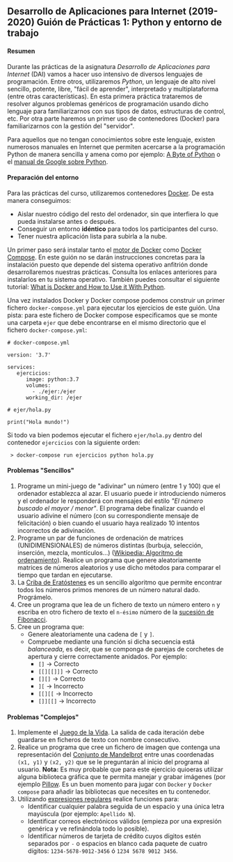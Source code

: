 Desarrollo de Aplicaciones para Internet (2019-2020)
Guión de Prácticas 1: Python y entorno de trabajo
----------------------------------------------------

#### Resumen

Durante las prácticas de la asignatura *Desarrollo de Aplicaciones para Internet* (DAI) vamos a hacer uso intensivo de diversos lenguajes de programación. Entre otros, utilizaremos *Python*, un lenguaje de alto nivel sencillo, potente, libre, "fácil de aprender", interpretado y multiplataforma (entre otras características). En esta primera práctica trataremos de resolver algunos problemas genéricos de programación usando dicho lenguaje para familiarizarnos con sus tipos de datos, estructuras de control, etc. Por otra parte haremos un primer uso de contenedores (Docker) para familiarizarnos con la gestión del "servidor".

Para aquellos que no tengan conocimientos sobre este lenguaje, existen numerosos manuales en Internet que permiten acercarse a la programación Python de manera sencilla y amena como por ejemplo: [A Byte of Python](http://swaroopch.com/notes/python/) o el [manual de Google sobre Python](https://developers.google.com/edu/python/).

#### Preparación del entorno

Para las prácticas del curso, utilizaremos contenedores [Docker](https://www.docker.com/). De esta manera conseguimos:

-   Aislar nuestro código del resto del ordenador, sin que interfiera lo que pueda instalarse antes o después.
-   Conseguir un entorno **idéntico** para todos los participantes del curso.
-   Tener nuestra aplicación lista para subirla a la nube.

Un primer paso será instalar tanto el [motor de Docker](https://docs.docker.com/install/) como [Docker Compose](https://docs.docker.com/compose/install/). En este guión no se darán instrucciones concretas para la instalación puesto que depende del sistema operativo anfitrión donde desarrollaremos nuestras prácticas. Consulta los enlaces anteriores para instalarlos en tu sistema operativo. También puedes consultar el siguiente tutorial: [What is Docker and How to Use it With Python](https://djangostars.com/blog/what-is-docker-and-how-to-use-it-with-python/).

Una vez instalados Docker y Docker compose podemos construir un primer fichero `docker-compose.yml` para ejecutar los ejercicios de este guión. Una pista: para este fichero de Docker compose especificamos que se monte una carpeta `ejer` que debe encontrarse en el mismo directorio que el fichero `docker-compose.yml`:

    # docker-compose.yml

    version: '3.7'

    services:
       ejercicios:
          image: python:3.7
          volumes:
            - ./ejer:/ejer
          working_dir: /ejer

    # ejer/hola.py

    print("Hola mundo!")

Si todo va bien podemos ejecutar el fichero `ejer/hola.py` dentro del contenedor `ejercicios` con la siguiente orden:

     > docker-compose run ejercicios python hola.py

#### Problemas "Sencillos"

1.  Programe un mini-juego de "adivinar" un número (entre 1 y 100) que el ordenador establezca al azar. El usuario puede ir introduciendo números y el ordenador le responderá con mensajes del estilo *"El número buscado el mayor / menor"*. El programa debe finalizar cuando el usuario adivine el número (con su correspondiente mensaje de felicitación) o bien cuando el usuario haya realizado 10 intentos incorrectos de adivinación.
2.  Programe un par de funciones de ordenación de matrices (UNIDIMENSIONALES) de números distintas (burbuja, selección, inserción, mezcla, montículos...) ([Wikipedia: Algoritmo de ordenamiento](http://es.wikipedia.org/wiki/Algoritmo_de_ordenamiento)). Realice un programa que genere aleatoriamente matrices de números aleatorios y use dicho métodos para comparar el tiempo que tardan en ejecutarse.
3.  La [Criba de Eratóstenes](http://es.wikipedia.org/wiki/Criba_de_Erat\%C3\%B3stenes) es un sencillo algoritmo que permite encontrar todos los números primos menores de un número natural dado. Prográmelo.
4.  Cree un programa que lea de un fichero de texto un número entero `n` y escriba en otro fichero de texto el `n-ésimo` número de la [sucesión de Fibonacci](http://es.wikipedia.org/wiki/Sucesi\%C3\%B3n_de_Fibonacci).
5.  Cree un programa que:
    -   Genere aleatoriamente una cadena de `[` y `]`.
    -   Compruebe mediante una función si dicha secuencia está *balanceada*, es decir, que se componga de parejas de corchetes de apertura y cierre correctamente anidados. Por ejemplo:
        -   `[]` -\> Correcto
        -   `[[][[]]]` -\> Correcto
        -   `[][]` -\> Correcto
        -   `][` -\> Incorrecto
        -   `[[][[` -\> Incorrecto
        -   `[]][[]` -\> Incorrecto

#### Problemas "Complejos"

1.  Implemente el [Juego de la Vida](http://es.wikipedia.org/wiki/Juego_de_la_vida). La salida de cada iteración debe guardarse en ficheros de texto con nombre consecutivo.
2.  Realice un programa que cree un fichero de imagen que contenga una representación del [Conjunto de Mandelbrot](http://es.wikipedia.org/wiki/Conjunto_de_Mandelbrot) entre unas coordenadas `(x1, y1)` y `(x2, y2)` que se le preguntarán al inicio del programa al usuario. **Nota:** Es muy probable que para este ejercicio quioeras utilizar alguna biblioteca gráfica que te permita manejar y grabar imágenes (por ejemplo [Pillow](https://pillow.readthedocs.io/en/stable/). Es un buen momento para jugar con `Docker` y `Docker compose` para añadir las bibliotecas que necesites en tu contenedor.
3.  Utilizando [expresiones regulares](http://docs.python.org/3.4/library/re.html) realice funciones para:
    -   Identificar cualquier palabra seguida de un espacio y una única letra mayúscula (por ejemplo: `Apellido N`).
    -   Identificar correos electrónicos válidos (empieza por una expresión genérica y ve refinándola todo lo posible).
    -   Identificar números de tarjeta de crédito cuyos dígitos estén separados por `-` o espacios en blanco cada paquete de cuatro dígitos: `1234-5678-9012-3456` ó `1234 5678 9012 3456`.


